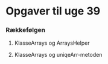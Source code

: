 # Opgaver til uge 39 
### Rækkefølgen 

1) KlasseArrays og ArraysHelper

2) KlasseArrays og uniqeArr-metoden
